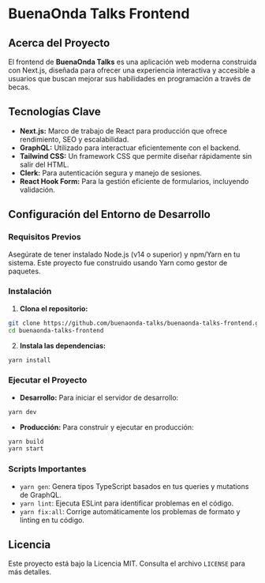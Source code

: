 # BuenaOnda Talks Frontend

## Acerca del Proyecto

El frontend de **BuenaOnda Talks** es una aplicación web moderna construida con Next.js, diseñada para ofrecer una experiencia interactiva y accesible a usuarios que buscan mejorar sus habilidades en programación a través de becas.

## Tecnologías Clave

-   **Next.js:** Marco de trabajo de React para producción que ofrece rendimiento, SEO y escalabilidad.
-   **GraphQL:** Utilizado para interactuar eficientemente con el backend.
-   **Tailwind CSS:** Un framework CSS que permite diseñar rápidamente sin salir del HTML.
-   **Clerk:** Para autenticación segura y manejo de sesiones.
-   **React Hook Form:** Para la gestión eficiente de formularios, incluyendo validación.

## Configuración del Entorno de Desarrollo

### Requisitos Previos

Asegúrate de tener instalado Node.js (v14 o superior) y npm/Yarn en tu sistema. Este proyecto fue construido usando Yarn como gestor de paquetes.

### Instalación

1. **Clona el repositorio:**

```bash
git clone https://github.com/buenaonda-talks/buenaonda-talks-frontend.git
cd buenaonda-talks-frontend
```

2. **Instala las dependencias:**

```bash
yarn install
```

### Ejecutar el Proyecto

-   **Desarrollo:** Para iniciar el servidor de desarrollo:

```bash
yarn dev
```

-   **Producción:** Para construir y ejecutar en producción:

```bash
yarn build
yarn start
```

### Scripts Importantes

-   `yarn gen`: Genera tipos TypeScript basados en tus queries y mutations de GraphQL.
-   `yarn lint`: Ejecuta ESLint para identificar problemas en el código.
-   `yarn fix:all`: Corrige automáticamente los problemas de formato y linting en tu código.

## Licencia

Este proyecto está bajo la Licencia MIT. Consulta el archivo `LICENSE` para más detalles.
